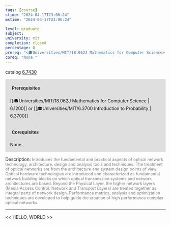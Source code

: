 ```yaml
---
tags: [course]
ctime: "2024-04-17T23:06:24"
mstime: "2024-04-17T23:06:24"

level: graduate
subject: 
university: mit
completion: closed
percentage: 0
prereq: "<🎓Universities/MIT/18.062J Mathematics for Computer Science> or <🎓Universities/MIT/6.3700 Introduction to Probability>"
coreq: "None."
---
```


catalog [6.7430](http://student.mit.edu/catalog/m6c.html#6.7430)

<span style="display: block; padding: 15px; background-color: rgb(100, 100, 100, 0.2);"><font id="m_prereq3391_0" style="display: block; font-family: Arial, sans-serif; font-weight: bold; padding: 5px">Prerequisites</font><br><span id="prereq3391_0">[[🎓Universities/MIT/18.062J Mathematics for Computer Science | 6.1200]] or [[🎓Universities/MIT/6.3700 Introduction to Probability | 6.3700]]</span></span>
<span style="display: block; padding: 15px; background-color: rgb(100, 100, 100, 0.2);"><font id="m_coreq3391_0" style="display: block; font-family: Arial, sans-serif; font-weight: bold; padding: 5px">Corequisites</font><br><span id="coreq3391_0">None.</span></span>

<font style="">Description:</font>
<font style="color: grey; font-size: 0.8rem;">Introduces the fundamental and practical aspects of optical network technology, architecture, design and analysis tools and techniques. The treatment of optical networks are from the architecture and system design points of view. Optical hardware technologies are introduced and characterized as fundamental network building blocks on which optical transmission systems and network architectures are based. Beyond the Physical Layer, the higher network layers (Media Access Control, Network and Transport Layers) are treated together as integral parts of network design. Performance metrics, analysis and optimization techniques are developed to help guide the creation of high performance complex optical networks.</font>



---

<< HELLO, WORLD >>
